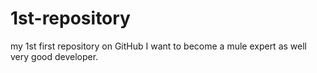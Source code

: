 # 1st-repository
my 1st first repository on GitHub
I want to become a mule expert as well very good developer.

